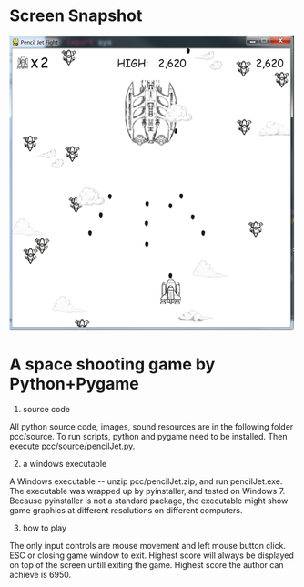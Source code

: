 # Screen Snapshot
![image](https://github.com/botaojia/pygame/blob/pencilJet/pcc/source/images/cover.png)

# A space shooting game by Python+Pygame

1. source code

All python source code, images, sound resources are in the following folder pcc/source.
To run scripts, python and pygame need to be installed. Then execute pcc/source/pencilJet.py.

2. a windows executable

A Windows executable -- unzip pcc/pencilJet.zip, and run pencilJet.exe. The executable was wrapped up by pyinstaller, and tested on Windows 7. Because pyinstaller is not a standard package, the executable might show game graphics at different resolutions on different computers.

3. how to play

The only input controls are mouse movement and left mouse button click.
ESC or closing game window to exit.
Highest score will always be displayed on top of the screen untill exiting the game.
Highest score the author can achieve is 6950.
